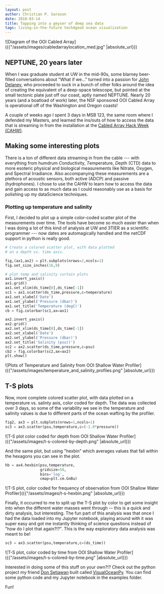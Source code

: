 ```yaml
---
layout: post
author: Christian P. Sarason
date: 2018-03-14
title: Tapping into a geyser of deep sea data
tags: living-in-the-future tech4good ocean visualization
---
```

![Diagram of the OOI Cabled Array]({{"/assets/images/cabledarraylocation_med.jpg" |absolute_url}})
## NEPTUNE, 20 years later

When I was graduate student at UW in the mid-90s, some blarney beer-filled
conversations about "What if we..." turned into a passion for
[John Delaney](https://www.ocean.washington.edu/home/John+Delaney),
who proceeded to suck in a bunch of other folks around the idea of creating
the equivalent of a deep-space telescope, but pointed at the small tectonic
plate just off our coast, aptly named NEPTUNE. Nearly 20 years (and a
boatload of work) later, the NSF sponsored OOI Cabled Array is
operational off of the Washington and Oregon coasts!

A couple of weeks ago I spent 3 days in MSB 123, the same room where I defended my Masters, and learned the ins/outs of how to access the data that is streaming
in from the installation at the [Cabled Array Hack Week (CAHW)](https://github.com/oceanhackweek/CAHW2018_Materials).

## Making some interesting plots

There is a ton of different data streaming in from the cable --- with everything
from humdrum <em>C</em>onductivity, <em>T</em>emperature, <em>D</em>epth (CTD)
data to more esoteric physical and biological measurements like Nitrate, Oxygen,
and Spectral Irradiance. Also accompanying these measurements are a plethora of
acoustic sensors, both active (ADCP) and passive (hydrophones). I chose to use
the CAHW to learn how to access the data and gain access to as much data as I
could reasonably use as a basis for polishing up my dataScience techniques.

### Plotting up temperature and salinity

First, I decided to plot up a simple color-coded scatter plot of the measurements
over time. The tools have become so much easier than when I was doing a lot of
this kind of analysis at UW and 3TIER as a scientific programmer --- now dates
are automagically handled and the netCDF support in python is really good.

```python
# Create a colored scatter plot, with data plotted
# on a depth vs. time axis.

fig,(ax1,ax2) = plt.subplots(nrows=2,ncols=1)
fig.set_size_inches(16,9)

# plot temp and salinity curtain plots
ax1.invert_yaxis()
ax1.grid()
ax1.set_xlim(ds_time[0],ds_time[-1])
sc1 = ax1.scatter(ds_time,pressure,c=temperature)
ax1.set_xlabel('Date')
ax1.set_ylabel('Pressure (dbar)')
ax1.set_title('Temperature (degC)')
cb = fig.colorbar(sc1,ax=ax1)

ax2.invert_yaxis()
ax2.grid()
ax2.set_xlim(ds_time[0],ds_time[-1])
ax2.set_xlabel('Date')
ax2.set_ylabel('Pressure (dbar)')
ax2.set_title('Salinity (psu))')
sc2 = ax2.scatter(ds_time,pressure,c=psu)
cb2 = fig.colorbar(sc2,ax=ax2)
plt.show()
```
![Plots of Temperature and Salinity from OOI Shallow Water Profiler]({{"/assets/images/temperature_and_salinity_profiles.png" |absolute_url}})

## T-S plots

Now, more complete colored scatter plot, with data plotted
on a temperature vs. salinty axis, color coded for depth. The data was collected
over 3 days, so some of the variability we see in the temperature and salinity
values is due to different parts of the ocean wafting by the profiler.

```python
fig2, ax3 = plt.subplots(nrows=1,ncols=1)
sc3 = ax3.scatter(psu,temperature,c=(-1.0*pressure))
```

![T-S plot color coded for depth from OOI Shallow Water Profiler]({{"/assets/images/t-s-colored-by-depth.png" |absolute_url}})

And the same plot, but using "hexbin" which averages values that fall within
the hexagons you can see in the plot.

```python
hb = ax4.hexbin(psu,temperature,
                gridsize=50,
                bins='log',
                cmap=plt.cm.GnBu)
```
![T-S plot, color coded for frequency of observation from OOI Shallow Water Profiler]({{"/assets/images/t-s-hexbin.png" |absolute_url}})

Finally, it occurred to me to split up the T-S plot by color to get some insight
into when the different water masses went through -- this is a quick and dirty
analysis, but interesting. The fun part of this analysis was that once I had the
data loaded into my Jupyter notebook, playing around with it was super easy and
got me instantly thinking of science questions instead of "how do I plot that
again?!?". This is the way exploratory data analysis was meant to be!

```python
sc3 = ax3.scatter(psu,temperature,c=(ds_time))
```
![T-S plot, color coded by time from OOI Shallow Water Profiler]({{"/assets/images/t-s-colored-by-time.png" |absolute_url}})

Interested in doing some of this stuff on your own?!? Check out the python project
my friend [Don Setiawan](https://github.com/lsetiawan) built called
[VisualOceanPy](https://github.com/lsetiawan/visualoceanpy). You can find some
python code and my Jupyter notebook in the examples folder.

Fun!
